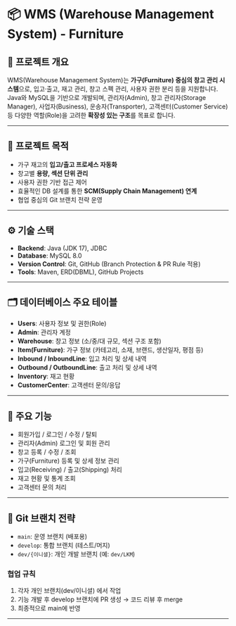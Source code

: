# 📦 WMS (Warehouse Management System) - Furniture  

## 📖 프로젝트 개요  
WMS(Warehouse Management System)는 **가구(Furniture) 중심의 창고 관리 시스템**으로, 입고·출고, 재고 관리, 창고 스펙 관리, 사용자 권한 분리 등을 지원합니다.  
Java와 MySQL을 기반으로 개발되며, 관리자(Admin), 창고 관리자(Storage Manager), 사업자(Business), 운송자(Transporter), 고객센터(Customer Service) 등 다양한 역할(Role)을 고려한 **확장성 있는 구조**를 목표로 합니다.  

---

## 🎯 프로젝트 목적
- 가구 재고의 **입고/출고 프로세스 자동화**
- 창고별 **용량, 섹션 단위 관리**
- 사용자 권한 기반 접근 제어
- 효율적인 DB 설계를 통한 **SCM(Supply Chain Management) 연계**
- 협업 중심의 Git 브랜치 전략 운영  

---

## ⚙️ 기술 스택
- **Backend**: Java (JDK 17), JDBC  
- **Database**: MySQL 8.0  
- **Version Control**: Git, GitHub (Branch Protection & PR Rule 적용)  
- **Tools**: Maven, ERD(DBML), GitHub Projects  

---

## 🗂️ 데이터베이스 주요 테이블
- **Users**: 사용자 정보 및 권한(Role)  
- **Admin**: 관리자 계정  
- **Warehouse**: 창고 정보 (소/중/대 규모, 섹션 구조 포함)  
- **Item(Furniture)**: 가구 정보 (카테고리, 소재, 브랜드, 생산일자, 평점 등)  
- **Inbound / InboundLine**: 입고 처리 및 상세 내역  
- **Outbound / OutboundLine**: 출고 처리 및 상세 내역  
- **Inventory**: 재고 현황  
- **CustomerCenter**: 고객센터 문의/응답  

---

## 📑 주요 기능
- 회원가입 / 로그인 / 수정 / 탈퇴  
- 관리자(Admin) 로그인 및 회원 관리  
- 창고 등록 / 수정 / 조회  
- 가구(Furniture) 등록 및 상세 정보 관리  
- 입고(Receiving) / 출고(Shipping) 처리  
- 재고 현황 및 통계 조회  
- 고객센터 문의 처리  

---

## 🔗 Git 브랜치 전략
- `main`: 운영 브랜치 (배포용)  
- `develop`: 통합 브랜치 (테스트/머지)  
- `dev/{이니셜}`: 개인 개발 브랜치 (예: `dev/LKM`)  

### 협업 규칙
1. 각자 개인 브랜치(dev/이니셜) 에서 작업
2. 기능 개발 후 develop 브랜치에 PR 생성 → 코드 리뷰 후 merge
3. 최종적으로 main에 반영 

---

